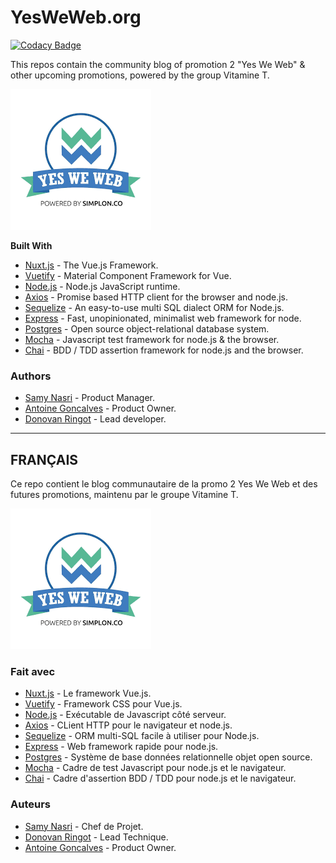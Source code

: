 # **YesWeWeb.org**

[![Codacy Badge](https://api.codacy.com/project/badge/Grade/6598145df9e245bc8b136be18204d2d4)](https://www.codacy.com/manual/yes-we-web/yesweweb.org?utm_source=github.com&amp;utm_medium=referral&amp;utm_content=yes-we-web/yesweweb.org&amp;utm_campaign=Badge_Grade)

This repos contain the community blog of promotion 2 "Yes We Web" & other upcoming promotions, powered by the group Vitamine T.

![Yes We Web Logo](imagesREADME/yesweweb.png)

 **Built With**

-   [Nuxt.js](https://github.com/nuxt/nuxt.js) - The Vue.js Framework.
-   [Vuetify](https://github.com/vuetifyjs/vuetify) - Material Component Framework for Vue.
-   [Node.js](https://github.com/nodejs/node) - Node.js JavaScript runtime.
-   [Axios](https://github.com/axios/axios) - Promise based HTTP client for the browser and node.js.
-   [Sequelize](https://github.com/sequelize/sequelize) - An easy-to-use multi SQL dialect ORM for Node.js.
-   [Express](https://github.com/expressjs/express) - Fast, unopinionated, minimalist web framework for node.
-   [Postgres](https://github.com/postgres/postgres) - Open source object-relational database system.
-   [Mocha](https://github.com/mochajs/mocha) - Javascript test framework for node.js & the browser.
-   [Chai](https://github.com/chaijs/chai) - BDD / TDD assertion framework for node.js and the browser.

### Authors

-   [Samy Nasri](https://github.com/nasri2601) - Product Manager.
-   [Antoine Goncalves](https://github.com/Antoine-Goncalves) - Product Owner.
-   [Donovan Ringot](https://github.com/DRINGOT) - Lead developer.

---

## **FRANÇAIS**

Ce repo contient le blog communautaire de la promo 2 Yes We Web et des futures promotions, maintenu par le groupe Vitamine T.

![Logo Yes We Web](imagesREADME/yesweweb.png)

### Fait avec

-   [Nuxt.js](https://github.com/nuxt/nuxtjs.org) - Le framework Vue.js.
-   [Vuetify](https://github.com/vuetifyjs/vuetify) - Framework CSS pour Vue.js.
-   [Node.js](https://github.com/nodejs/node) - Exécutable de Javascript côté serveur.
-   [Axios](https://github.com/axios/axios) - CLient HTTP pour le navigateur et node.js.
-   [Sequelize](https://github.com/sequelize/sequelize) - ORM multi-SQL facile à utiliser pour Node.js.
-   [Express](https://github.com/expressjs/express) - Web framework rapide pour node.js.
-   [Postgres](https://github.com/postgres/postgres) - Système de base données relationnelle objet open source.
-   [Mocha](https://github.com/mochajs/mocha) - Cadre de test Javascript pour node.js et le navigateur.
-   [Chai](https://github.com/chaijs/chai) - Cadre d'assertion BDD / TDD pour node.js et le navigateur.

### Auteurs

-   [Samy Nasri](https://github.com/nasri2601) - Chef de Projet.
-   [Donovan Ringot](https://github.com/DRINGOT) - Lead Technique.
-   [Antoine Goncalves](https://github.com/Antoine-Goncalves) - Product Owner.
